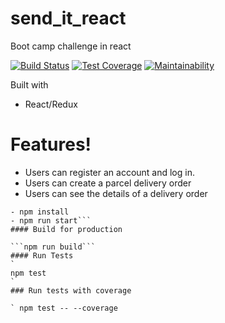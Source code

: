 # send_it_react
Boot camp challenge in react

[![Build Status](https://travis-ci.org/akram256/send_it_react.svg?branch=develop)](https://travis-ci.org/akram256/send_it_react) [![Test Coverage](https://api.codeclimate.com/v1/badges/27b4f0e7098b578502a2/test_coverage)](https://codeclimate.com/github/akram256/send_it_react/test_coverage)
[![Maintainability](https://api.codeclimate.com/v1/badges/27b4f0e7098b578502a2/maintainability)](https://codeclimate.com/github/akram256/send_it_react/maintainability)

Built with

 - React/Redux

#  Features!

 - Users can register an account and log in.
 - Users can create a parcel delivery order
 - Users can see the details of a delivery order


```- clone the project
- npm install
- npm run start```
#### Build for production

```npm run build```
#### Run Tests
`
npm test
`
### Run tests with coverage

` npm test -- --coverage
